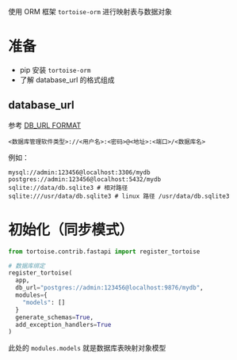 使用 ORM 框架 `tortoise-orm` 进行映射表与数据对象

# 准备

- pip 安装 `tortoise-orm` 
- 了解 database_url 的格式组成

## database_url

参考 [DB_URL FORMAT](https://tortoise-orm.readthedocs.io/en/latest/databases.html#db-url)

```
<数据库管理软件类型>://<用户名>:<密码>@<地址>:<端口>/<数据库名>
```

例如：

```
mysql://admin:123456@localhost:3306/mydb
postgres://admin:123456@localhost:5432/mydb
sqlite://data/db.sqlite3 # 相对路径
sqlite:///usr/data/db.sqlite3 # linux 路径 /usr/data/db.sqlite3
```

# 初始化（同步模式）

``` python
from tortoise.contrib.fastapi import register_tortoise

# 数据库绑定
register_tortoise(
  app, 
  db_url="postgres://admin:123456@localhost:9876/mydb",
  modules={
    "models": []
  }
  generate_schemas=True,
  add_exception_handlers=True
)
```

此处的 `modules.models`  就是数据库表映射对象模型

